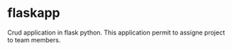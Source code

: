 # flaskapp
Crud application in flask python. This application permit to assigne project to team members.
